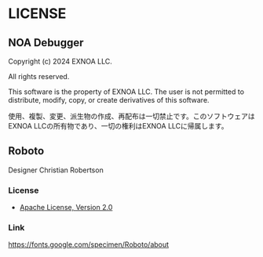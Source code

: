 # LICENSE

## NOA Debugger

Copyright (c) 2024 EXNOA LLC.

All rights reserved.

This software is the property of EXNOA LLC. The user is not permitted to distribute, modify, copy, or create derivatives of this software.

使用、複製、変更、派生物の作成、再配布は一切禁止です。このソフトウェアはEXNOA LLCの所有物であり、一切の権利はEXNOA LLCに帰属します。

## Roboto

Designer Christian Robertson

### License

- [Apache License, Version 2.0](https://www.apache.org/licenses/LICENSE-2.0)

### Link

https://fonts.google.com/specimen/Roboto/about
